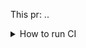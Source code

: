 This pr: ..

<details>
  <summary>How to run CI</summary>

Comment on this PR with:

```
/run cluster-test-suites
```
</details>